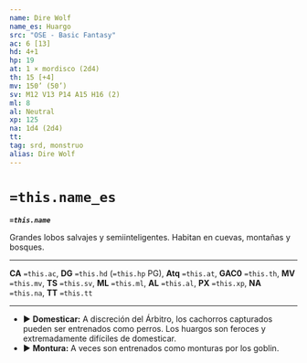```yaml
---
name: Dire Wolf
name_es: Huargo
src: "OSE - Basic Fantasy"
ac: 6 [13]
hd: 4+1
hp: 19
at: 1 × mordisco (2d4)
th: 15 [+4]
mv: 150’ (50’)
sv: M12 V13 P14 A15 H16 (2)
ml: 8
al: Neutral
xp: 125
na: 1d4 (2d4)
tt: 
tag: srd, monstruo
alias: Dire Wolf
---
```

# `=this.name_es` 

**_`=this.name`_**

Grandes lobos salvajes y semiinteligentes. Habitan en cuevas, montañas y bosques.

---
**CA** `=this.ac`, **DG** `=this.hd` (`=this.hp` PG), **Atq** `=this.at`, **GAC0** `=this.th`, **MV** `=this.mv`, **TS** `=this.sv`, **ML** `=this.ml`, **AL** `=this.al`, **PX** `=this.xp`, **NA** `=this.na`, **TT** `=this.tt`

---

- ▶ **Domesticar:** A discreción del Árbitro, los cachorros capturados pueden ser entrenados como perros. Los huargos son feroces y extremadamente difíciles de domesticar. 
- ▶ **Montura:** A veces son entrenados como monturas por los goblin.